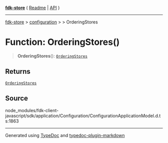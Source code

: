 [**fdk-store**](../../../README.md) ( [Readme](../../../README.md) \| [API](../../../API.md) )

---

[fdk-store](../../../API.md) > [configuration](../../README.md) > [<internal>](../README.md) > OrderingStores

# Function: OrderingStores()

> **OrderingStores**(): [`OrderingStores`](../type-aliases/type-alias.OrderingStores.md)

## Returns

[`OrderingStores`](../type-aliases/type-alias.OrderingStores.md)

## Source

node_modules/fdk-client-javascript/sdk/application/Configuration/ConfigurationApplicationModel.d.ts:1863

---

Generated using [TypeDoc](https://typedoc.org/) and [typedoc-plugin-markdown](https://www.npmjs.com/package/typedoc-plugin-markdown)
